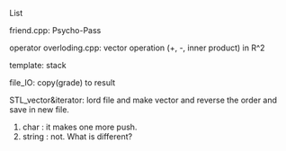 List

friend.cpp: Psycho-Pass

operator overloding.cpp: vector operation (+, -, inner product) in R^2

template: stack

file_IO: copy(grade) to result

STL_vector&iterator: lord file and make vector and reverse the order and save in new file.
1) char : it makes one more push.
2) string : not.
What is different?
